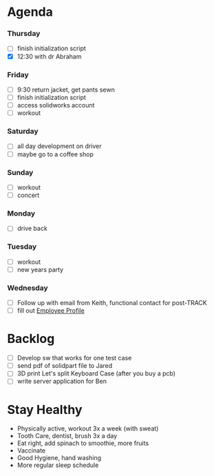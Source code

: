 # Agenda

### Thursday
* [ ] finish initialization script
* [x] 12:30 with dr Abraham

### Friday
* [ ] 9:30 return jacket, get pants sewn
* [ ] finish initialization script
* [ ] access solidworks account
* [ ] workout

### Saturday
* [ ] all day development on driver
* [ ] maybe go to a coffee shop

### Sunday
* [ ] workout
* [ ] concert

### Monday
* [ ] drive back

### Tuesday
* [ ] workout
* [ ] new years party

### Wednesday
* [ ] Follow up with email from Keith, functional contact for post-TRACK
* [ ] fill out [Employee Profile](https://gmweb.gm.com/sites/gpstrack/SiteAssets/TRACK_Profile.html?name=Matthew+Garelli+)

# Backlog
* [ ] Develop sw that works for one test case
* [ ] send pdf of solidpart file to Jared
* [ ] 3D print Let's split Keyboard Case (after you buy a pcb)
* [ ] write server application for Ben

# Stay Healthy
* Physically active, workout 3x a week (with sweat)
* Tooth Care, dentist, brush 3x a day
* Eat right, add spinach to smoothie, more fruits
* Vaccinate
* Good Hygiene, hand washing
* More regular sleep schedule
